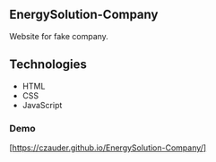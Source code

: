 ## EnergySolution-Company

Website for fake company.

## Technologies

* HTML 
* CSS
* JavaScript

### Demo
[https://czauder.github.io/EnergySolution-Company/]
